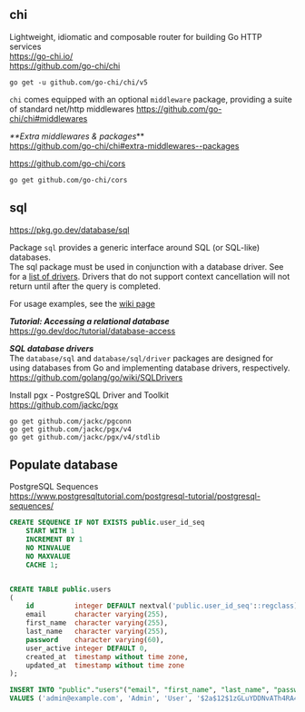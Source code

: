 ## chi
Lightweight, idiomatic and composable router for building Go HTTP services  
https://go-chi.io/  
https://github.com/go-chi/chi

```shell
go get -u github.com/go-chi/chi/v5
```

`chi` comes equipped with an optional `middleware` package, providing a suite of standard net/http middlewares
https://github.com/go-chi/chi#middlewares

_**Extra middlewares & packages_**  
https://github.com/go-chi/chi#extra-middlewares--packages

https://github.com/go-chi/cors

```shell
go get github.com/go-chi/cors
```


## sql
https://pkg.go.dev/database/sql

Package `sql` provides a generic interface around SQL (or SQL-like) databases.  
The sql package must be used in conjunction with a database driver. See for a [list of drivers](https://golang.org/s/sqldrivers).
Drivers that do not support context cancellation will not return until after the query is completed.

For usage examples, see the [wiki page](https://golang.org/s/sqlwiki)


_**Tutorial: Accessing a relational database**_  
https://go.dev/doc/tutorial/database-access

_**SQL database drivers**_  
The `database/sql` and `database/sql/driver` packages are designed for using databases from Go and implementing database drivers, respectively.  
https://github.com/golang/go/wiki/SQLDrivers

Install pgx - PostgreSQL Driver and Toolkit  
https://github.com/jackc/pgx

```shell
go get github.com/jackc/pgconn
go get github.com/jackc/pgx/v4
go get github.com/jackc/pgx/v4/stdlib
```

## Populate database

PostgreSQL Sequences  
https://www.postgresqltutorial.com/postgresql-tutorial/postgresql-sequences/

```sql
CREATE SEQUENCE IF NOT EXISTS public.user_id_seq
    START WITH 1
    INCREMENT BY 1
    NO MINVALUE
    NO MAXVALUE
    CACHE 1;


CREATE TABLE public.users
(
    id          integer DEFAULT nextval('public.user_id_seq'::regclass) NOT NULL,
    email       character varying(255),
    first_name  character varying(255),
    last_name   character varying(255),
    password    character varying(60),
    user_active integer DEFAULT 0,
    created_at  timestamp without time zone,
    updated_at  timestamp without time zone
);

INSERT INTO "public"."users"("email", "first_name", "last_name", "password", "user_active", "created_at", "updated_at")
VALUES ('admin@example.com', 'Admin', 'User', '$2a$12$1zGLuYDDNvATh4RA4avbKuheAMpb1svexSzrQm7up.bnpwQHs0jN', 1, '2022-03-14 00:00:00', '2022-03-14 00:00:00');
```